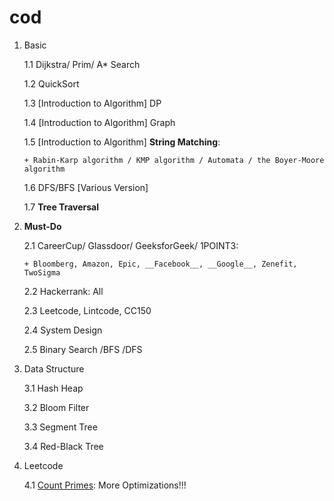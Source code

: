cod
===
1. Basic
   
   1.1 Dijkstra/ Prim/ A* Search

   1.2 QuickSort

   1.3 [Introduction to Algorithm] DP
 
   1.4 [Introduction to Algorithm] Graph

   1.5 [Introduction to Algorithm] __String Matching__: 
       
       + Rabin-Karp algorithm / KMP algorithm / Automata / the Boyer-Moore algorithm

   1.6 DFS/BFS [Various Version]

   1.7 __Tree Traversal__

2. **Must-Do**

   2.1 CareerCup/ Glassdoor/ GeeksforGeek/ 1POINT3: 
       
       + Bloomberg, Amazon, Epic, __Facebook__, __Google__, Zenefit, TwoSigma
   
   2.2 Hackerrank: All
   
   2.3 Leetcode, Lintcode, CC150
   
   2.4 System Design
   
   2.5 Binary Search /BFS /DFS

3. Data Structure

   3.1 Hash Heap
   
   3.2 Bloom Filter
   
   3.3 Segment Tree
   
   3.4 Red-Black Tree

4. Leetcode
  
   4.1 [Count Primes](https://leetcode.com/submissions/detail/35164468/): More Optimizations!!!

   
   
